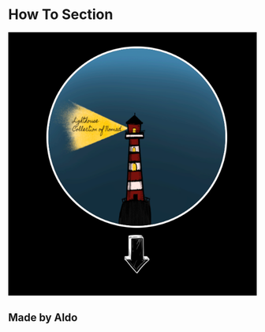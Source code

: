 # How To Section
![GIF](https://github.com/Aldowashere/PolaroidSite02/blob/main/21.PNG)

## Made by Aldo 

